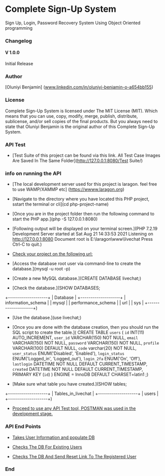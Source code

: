 # Complete Sign-Up System
Sign Up, Login, Password Recovery System Using Object Oriented programming

### Changelog

#### V 1.0.0
Initial Release

### Author
[Oluniyi Benjamin] (www.linkedin.com/in/oluniyi-benjamin-o-a654bb155)

### License

Complete Sign-Up System is licensed under The MIT License (MIT). Which means that you can use, copy, modify, merge, publish, distribute, sublicense, and/or sell copies of the final products. But you always need to state that Oluniyi Benjamin is the original author of this Complete Sign-Up System.


### API Test

- [Test Suite of this project can be found via this link. All Test Case Images Are Saved In The Same Folder](http://127.0.0.1:8080/Test Suite/)

### info on running the API

- [The local development server used for this project is laragon. feel free to use WAMP/XAMMP etc] (https://wwww.laragon.org)

- [Navigate to the directory where you have located this PHP project, sstart the terminal or cli](cd php-project-name)

- [Once you are in the project folder then run the following command to start the PHP app.](php -S 127.0.0.1:8080)

- [Following output will be displayed on your terminal screen.](PHP 7.2.19 Development Server started at Sat Aug 21 14:33:53 2021
Listening on http://127.0.0.1:8080
Document root is E:\laragon\www\livechat
Press Ctrl-C to quit.)

- [Check your project on the following url:](http://127.0.0.1:8080)

- [Access the database root user via command-line to create the database.](mysql -u root -p)

- [Create a new MySQL database.](CREATE DATABASE livechat;)

- [Check the database.](SHOW DATABASES;

+--------------------+
| Database           |
+--------------------+
| information_schema |
| mysql              |
| performance_schema |
| url           |
| sys                |
+--------------------+)

- [Use the database.](use livechat;)

- [Once you are done with the database creation, then you should run the SQL script to create the table.]( CREATE TABLE `users` ( 
`id` INT(11) AUTO_INCREMENT,
`user_id` VARCHAR(150) NOT NULL, 
`email` VARCHAR(150) NOT NULL,
`password` VARCHAR(150) NOT NULL,
`profile` VARCHAR(100) DEFAULT NULL,
`code` varchar(20) NOT NULL,
`user_status` ENUM('Disabled', 'Enabled'),
`login_status` ENUM('Logged_in', 'Logged_out'),
`login_2fa` ENUM('On', 'Off'),
`lastlogin` DATETIME NOT NULL DEFAULT CURRENT_TIMESTAMP,
`created` DATETIME NOT NULL DEFAULT CURRENT_TIMESTAMP,    
PRIMARY KEY  (`id`)
) ENGINE = InnoDB   DEFAULT CHARSET=latin1 ;)

- [Make sure what table you have created.](SHOW tables;

+--------------------+
| Tables_in_livechat |
+--------------------+
| users           |
+--------------------+)

- [Proceed to use any API Test tool, POSTMAN was used in the development stage.](www.postman.com)


### API End Points

- [Takes User Information and populate DB](http://127.0.0.1:8080/api/signup.php)

- [Checks The DB For Existing Users](http://127.0.0.1:8080/api/login.php)

- [Checks The DB And Send Reset Link To The Registered User](http://127.0.0.1:8080/api/passreset.php)


### End
